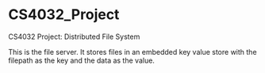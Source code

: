 # CS4032_Project
CS4032 Project: Distributed File System

This is the file server. It stores files in an embedded key value store with the filepath as the key and the data as the value.


